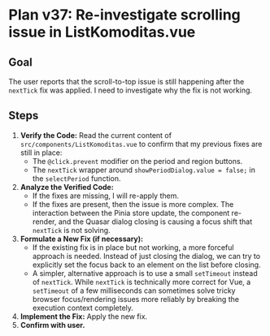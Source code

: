 # Plan v37: Re-investigate scrolling issue in ListKomoditas.vue

## Goal

The user reports that the scroll-to-top issue is still happening after the `nextTick` fix was applied. I need to investigate why the fix is not working.

## Steps

1.  **Verify the Code:** Read the current content of `src/components/ListKomoditas.vue` to confirm that my previous fixes are still in place:
    *   The `@click.prevent` modifier on the period and region buttons.
    *   The `nextTick` wrapper around `showPeriodDialog.value = false;` in the `selectPeriod` function.
2.  **Analyze the Verified Code:**
    *   If the fixes are missing, I will re-apply them.
    *   If the fixes are present, then the issue is more complex. The interaction between the Pinia store update, the component re-render, and the Quasar dialog closing is causing a focus shift that `nextTick` is not solving.
3.  **Formulate a New Fix (if necessary):**
    *   If the existing fix is in place but not working, a more forceful approach is needed. Instead of just closing the dialog, we can try to explicitly set the focus back to an element on the list before closing.
    *   A simpler, alternative approach is to use a small `setTimeout` instead of `nextTick`. While `nextTick` is technically more correct for Vue, a `setTimeout` of a few milliseconds can sometimes solve tricky browser focus/rendering issues more reliably by breaking the execution context completely.
4.  **Implement the Fix:** Apply the new fix.
5.  **Confirm with user.**
